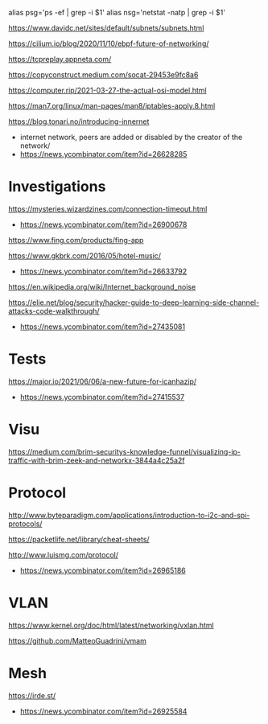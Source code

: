 alias psg='ps -ef | grep -i $1'
alias nsg='netstat -natp | grep -i $1'

https://www.davidc.net/sites/default/subnets/subnets.html

https://cilium.io/blog/2020/11/10/ebpf-future-of-networking/

https://tcpreplay.appneta.com/

https://copyconstruct.medium.com/socat-29453e9fc8a6

https://computer.rip/2021-03-27-the-actual-osi-model.html

https://man7.org/linux/man-pages/man8/iptables-apply.8.html


https://blog.tonari.no/introducing-innernet
  * internet network, peers are added or disabled by the creator of the network/
  * https://news.ycombinator.com/item?id=26628285

# Investigations
https://mysteries.wizardzines.com/connection-timeout.html
* https://news.ycombinator.com/item?id=26900678

https://www.fing.com/products/fing-app

https://www.gkbrk.com/2016/05/hotel-music/
*  https://news.ycombinator.com/item?id=26633792

https://en.wikipedia.org/wiki/Internet_background_noise

https://elie.net/blog/security/hacker-guide-to-deep-learning-side-channel-attacks-code-walkthrough/
* https://news.ycombinator.com/item?id=27435081

# Tests
https://major.io/2021/06/06/a-new-future-for-icanhazip/
* https://news.ycombinator.com/item?id=27415537

# Visu
https://medium.com/brim-securitys-knowledge-funnel/visualizing-ip-traffic-with-brim-zeek-and-networkx-3844a4c25a2f

# Protocol
http://www.byteparadigm.com/applications/introduction-to-i2c-and-spi-protocols/

https://packetlife.net/library/cheat-sheets/

http://www.luismg.com/protocol/
* https://news.ycombinator.com/item?id=26965186

# VLAN
https://www.kernel.org/doc/html/latest/networking/vxlan.html

https://github.com/MatteoGuadrini/vmam

# Mesh
https://irde.st/
* https://news.ycombinator.com/item?id=26925584



